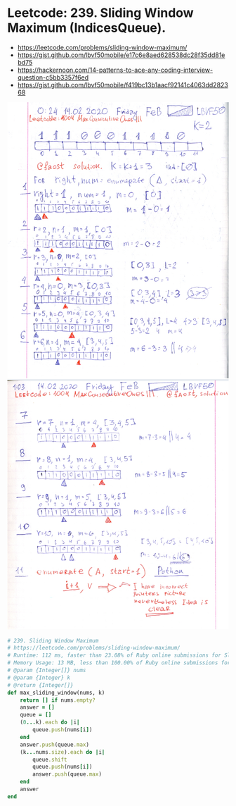 # Leetcode: 239. Sliding Window Maximum (IndicesQueue).

- https://leetcode.com/problems/sliding-window-maximum/
- https://gist.github.com/lbvf50mobile/e17c6e8aed628538dc28f35dd81ebd75
- https://hackernoon.com/14-patterns-to-ace-any-coding-interview-question-c5bb3357f6ed
- https://gist.github.com/lbvf50mobile/f419bc13b1aacf92141c4063dd282368

![indices queue: part one](indices_queue.png) 
![indices queue: part tow](indices_queue1.png)

```Ruby
# 239. Sliding Window Maximum
# https://leetcode.com/problems/sliding-window-maximum/
# Runtime: 112 ms, faster than 23.08% of Ruby online submissions for Sliding Window Maximum.
# Memory Usage: 13 MB, less than 100.00% of Ruby online submissions for Sliding Window Maximum.
# @param {Integer[]} nums
# @param {Integer} k
# @return {Integer[]}
def max_sliding_window(nums, k)
    return [] if nums.empty?
    answer = []
    queue = []
    (0...k).each do |i|
        queue.push(nums[i])
    end
    answer.push(queue.max)
    (k...nums.size).each do |i|
        queue.shift
        queue.push(nums[i])
        answer.push(queue.max)
    end
    answer
end
```